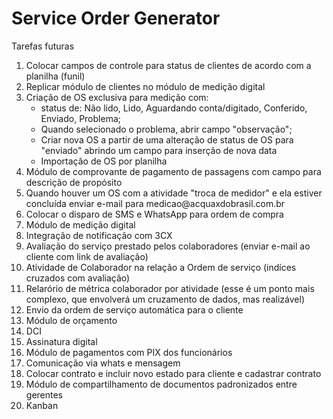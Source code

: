 # Service Order Generator

<p>Tarefas futuras</p>
<ol>
<li>Colocar campos de controle para status de clientes de acordo com a planilha (funil)</li>
<li>Replicar módulo de clientes no módulo de medição digital</li>
<li>Criação de OS exclusiva para medição com: 
<ul>
<li>status de: Não lido, Lido, Aguardando conta/digitado, Conferido, Enviado, Problema;</li>
<li>Quando selecionado o problema, abrir campo "observação";</li>
<li>Criar nova OS a partir de uma alteração de status de OS para "enviado" abrindo um campo para inserção de nova data</li>
<li>Importação de OS por planilha</li>
</ul>
</li>
<li>Módulo de comprovante de pagamento de passagens com campo para descrição de propósito</li>
<li>Quando houver um OS com a atividade "troca de medidor" e ela estiver concluída enviar e-mail para medicao@acquaxdobrasil.com.br</li>
<li>Colocar o disparo de SMS e WhatsApp para ordem de compra</li>
<li>Módulo de medição digital</li>
<li>Integração de notificação com 3CX</li>
<li>Avaliação do serviço prestado pelos colaboradores (enviar e-mail ao cliente com link de avaliação)</li>
<li>Atividade de Colaborador na relação a Ordem de serviço (indíces cruzados com avaliação)</li>
<li>Relarório de métrica colaborador por atividade (esse é um ponto mais complexo, que envolverá um cruzamento de dados, mas realizável)</li>
<li>Envio da ordem de serviço automática para o cliente</li>
<li>Módulo de orçamento</li>
<li>DCI</li>
<li>Assinatura digital</li>
<li>Módulo de pagamentos com PIX dos funcionários</li>
<li>Comunicação via whats e mensagem</li>
<li>Colocar contrato e incluir novo estado para cliente e cadastrar contrato</li>
<li>Módulo de compartilhamento de documentos padronizados entre gerentes</li>
<li>Kanban</li>
</ol>

